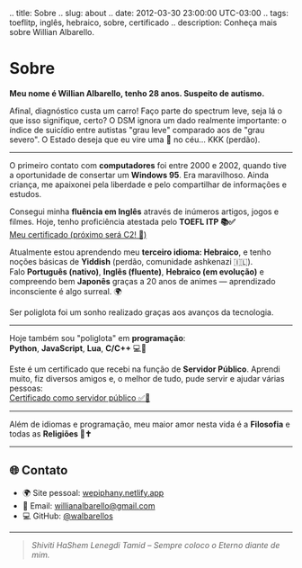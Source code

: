 .. title: Sobre
.. slug: about
.. date: 2012-03-30 23:00:00 UTC-03:00
.. tags: toeflitp, inglês, hebraico, sobre, certificado
.. description: Conheça mais sobre Willian Albarello.

# Sobre

**Meu nome é Willian Albarello, tenho 28 anos. Suspeito de autismo.**

Afinal, diagnóstico custa um carro! Faço parte do spectrum leve, seja lá o que isso signifique, certo? O DSM ignora um dado realmente importante: o índice de suicídio entre autistas "grau leve" comparado aos de "grau severo". O Estado deseja que eu vire uma 🌟 no céu… KKK (perdão).

---

O primeiro contato com **computadores** foi entre 2000 e 2002, quando tive a oportunidade de consertar um **Windows 95**. Era maravilhoso. Ainda criança, me apaixonei pela liberdade e pelo compartilhar de informações e estudos.

Consegui minha **fluência em Inglês** através de inúmeros artigos, jogos e filmes. Hoje, tenho proficiência atestada pelo **TOEFL ITP 📚✅**  
[Meu certificado (próximo será C2! 🚀)](https://dev-walbarello.netlify.app/images/arts/isf-declaracao.pdf)

Atualmente estou aprendendo meu **terceiro idioma: Hebraico**, e tenho noções básicas de **Yiddish** (perdão, comunidade ashkenazi 🇮🇱).  
Falo **Português (nativo)**, **Inglês (fluente)**, **Hebraico (em evolução)** e compreendo bem **Japonês** graças a 20 anos de animes — aprendizado inconsciente é algo surreal. 🌍

Ser poliglota foi um sonho realizado graças aos avanços da tecnologia.

---

Hoje também sou "poliglota" em **programação**:  
**Python**, **JavaScript**, **Lua**, **C/C++** 💻🚀

Este é um certificado que recebi na função de **Servidor Público**. Aprendi muito, fiz diversos amigos e, o melhor de tudo, pude servir e ajudar várias pessoas:  
[Certificado como servidor público ✅🚀](https://dev-walbarello.netlify.app/images/arts/willianalbarello.pdf)

---

Além de idiomas e programação, meu maior amor nesta vida é a **Filosofia** e todas as **Religiões 💭✝️**

---

## 🌐 Contato

- 🌍 Site pessoal: [wepiphany.netlify.app](https://wepiphany.netlify.app)  
- 📧 Email: [willianalbarello@gmail.com](mailto:willianalbarello@gmail.com)  
- 💻 GitHub: [@walbarellos](https://github.com/walbarellos)

---

> _Shiviti HaShem Lenegdi Tamid – Sempre coloco o Eterno diante de mim._
